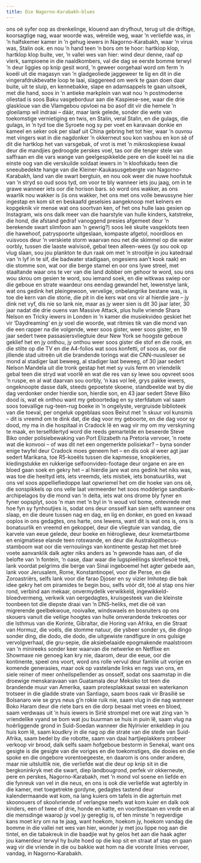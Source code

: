 ```yaml
---
title: Die Nagorno-Karabakh-blues
---
```


ons oë syfer oop as drenkelinge, klouend aan dryfhout, terug uit die driftige, koorsagtige nag, waar woorde was, wêrelde weg, waar ’n verliefde was, in ’n halfskemer kamer in ’n gehug iewers in Nagorno-Karabakh, waar ’n virus was, Stalin ook. en nou ’n hand teen ’n bors om te hoor: hartklop klop, hartklop klop buite, ver, ’n vallei wes van hier: wind deur denne, raaf op vlerk, sampioene in die naaldkombers, val die dag se eerste bomme terwyl ’n deur liggies op knip gesit word, ’n geweer oorgehaal word om ferm ’n koeël uit die magasyn van ’n gladgeoliede jaggeweer te lig en dit in die vingerafdrukbevatte loop te laai, slaggereed om werk te gaan doen daar buite, uit te sluip, en kennebakke, slape en adamsappels te gaan uitsoek, met die hand, soos in ’n antieke markplein van wat nou ’n postmoderne oliestad is soos Baku vasgeborduur aan die Kaspiese-see, waar die drie glaskloue van die Vlamgebou opvloei na bo asof dit vir die hemele ’n gloeilamp wil indraai – dáár, maar lank gelede, sonder die wete van toekomstige vernietiging en twis, en Stalin, veral Stalin, en die gulags, die gulags, in ’n tyd toe die Syroete nog sy per voet en karavaan donkie en kameel en seker ook per slaaf uit China gebring het tot hier, waar ’n ouvrou met vingers wat in die nagdonker ’n okkerneut sou kon vashou en kon sê of dit die hartklop het van varsgebak, of vrot is met ’n mikroskopiese kwaal deur die mandjies gedroogde perskes voel, tas oor die tenger stele van saffraan en die vars wange van geelgespikkelde pere en die koeël lei na die einste oog van die verskuilde soldaat iewers in ’n kloofskadu teen die sneeubedekte hange van die Kleiner-Kaukasusgebergte van Nagorno-Karabakh, land van die swart bergtuin, en nou ook weer die nuwe hoofstuk van ’n stryd so oud soos tyd, om voor te bly wanneer iets jou jaag, om in te grawe wanneer iets oor die horison bars. só word ons wakker, as ons waarlik nou wakker is (is ons wakker, het ons met ons volle bewussyne hier ingestap en kom sit en beskaafd geselsies aangeknoop met kelners en kopgeknik vir mense wat ons soortvan ken, of het ons hulle laas gesien op Instagram, wis ons dalk meer van die haarstyle van hulle kinders, katstreke, die hond, die afstand gedraf vanoggend presies afgemeet deur ’n berekende swart slimfoon aan ’n gewrig?) soos leë skuite vasgeklots teen die hawehoof, patryspoorte uitgeslaan, kompaste afgetol, noordloos en vuisvoos deur ’n verskiete storm waarvan nou net die skimmel op die water oorbly, tussen die laaste walvisoë, gebal teen alleen-wees (jy sou ook op vlug slaan, sou jou plankton te dun raak om met ’n strooitjie in jou katedraal van ’n lyf in te sif, die badwater stadigaan, ongesiens aan’t kook raak) en die stomme son, wat oor die berge stamel en oor ons lywe streel, met staaltande waar ons te ver van die land dobber om gehoor te word, sou ons wou skrou om gesien te word, sou iemand soek, en die witkwas swiep oor die geboue en strate waardeur ons eendag gewandel het, lewenstye lank, wat ons gedink het pleingewoon, vervelige, onbelangrike bestane was, is toe die kern van die storie, die pit in die kers wat ons vir al hierdie jare – jy dink net vyf, dis nie so lank nie, maar as jy weer sien is dit 30 jaar later, 30 jaar nadat die drie ouens van Massive Attack, plus hulle vriende Shara Nelson en Tricky iewers in Londen in ’n kamer die musiekvideo geskiet het vir ‘Daydreaming’ en jy voel die woorde, wat ritmies tik van die mond van die een rapper na die volgende, weer soos gister, weer soos gister, en 19 jaar sedert twee passasiersvliegtuie deur New York se hoogste geboue geklief het en jy onthou, jy onthou weer soos gister die stof en die rook, en die stilte op die TV en die A4-folios wat soos konfetti, of soos as, oor die jillende stad uitreën uit die brandende torings wat die CNN-nuusleser se mond al stadiger laat beweeg, al stadiger laat beweeg, of 30 jaar sedert Nelson Mandela uit die tronk gestap het met sy vuis ferm en vriendelik gebal teen die stryd wat voorlê en wat die res van sy lewe sou opvreet soos ’n ruspe, en al wat daarvan sou oorbly, ’n kas vol leë, grys pakke iewers, ongeknoopte dasse dalk, steeds gepoetste skoene, standbeelde wat by die dag verdonker onder hierdie son, hierdie son, en 43 jaar sedert Steve Biko dood is, wat ek onthou want my geboortedag en sy sterfdatum val saam soos toevallige rug-teen-rug boeke in ’n ongelyste, vergruisde biblioteek van die toeval, per ongeluk opgeblaas soos Beirut met ’n skuur vol kunsmis – dit is vreemd om te dink dat, die dag voor my geboorte, en die dag voor sy dood, my ma in die hospitaal in Cradock lê en wag vir my om my verskyning te maak, en terselfdertyd word die reeds gemartelde en beseerde Steve Biko onder polisiebewaking van Port Elizabeth na Pretoria vervoer, ’n roete wat die konvooi – of was dit net een ongemerkte polisiekar? – byna sonder enige twyfel deur Cradock moes geneem het – en dis ook al weer agt jaar sedert Marikana, toe R5-koeëls tussen die kapmesse, knopkieries, kledingstukke en rukkerige selfoonvideo-footage deur organe en are en bloed gaan soek en gekry het – al hierdie jare wat ons gedink het niks was, was toe die heeltyd iets, iets vreemds, iets mistiek, iets bonatuurliks, wat ons vel soos appelliefiedoppe laat opwriemel het om die hoeke van ons oë, die sonspikkels op ons velle laat vermeerder het soos modderige sandbank-archipelagos by die mond van ’n delta, iets wat ons drome bly fyner en fyner oopsplyt, soos ’n man met ’n byl in ’n woud vol bome, ontevrede met hoe fyn sy fynhoutjies is, sodat ons deur onsself kan sien selfs wanneer ons slaap, en die deure tussen nag en dag, en lig en donker, en goed en kwaad ooplos in ons gedagtes, ons harte, ons lewens, want dit is wat ons is, ons is bonatuurlik en vreemd en gekoppel, deur die vliegtuie van vandag, die karvele van eeue gelede, deur boeke en hiërogliewe, deur kremetartbome en enigmatiese elande teen rotswande, en deur die Australopithecus-stamboom wat oor die vernouiings van kontinente gestap het met breë voete aanvanklik dalk agter niks anders as ’n gewonde haas aan, of die belofte van ’n fontein, ’n oase, daar waar die lugspieëlings skrefiesoë trek, lank voordat pelgrims die berge van Sinaï ingeboemel het agter gebede aan, lank voor Jerusalem, Rome, Konstantinopel, voor die Perse, en die Zoroastriërs, selfs lank voor die farao Djoser en sy vizier Imhotep die bak idee gekry het om piramides te begin bou, selfs vóór dit, tóé al stap ons hier rond, verbind aan mekaar, onvermydelik verwikkeld, ingewikkeld-bloedvermeng, verkwik van oergedagtes, kruisgesteek van die kleinste toonbeen tot die diepste draai van ’n DNS-heliks, met die oë van migrerende geelbekwoue, rooivalke, windswaels en bosruiters op ons skouers vanuit die veilige hoogtes van hulle onveranderde trekroetes oor die Isthmus van die Korinte, Gibraltar, die Horing van Afrika, en die Straat van Hormuz, die voëls, die stomme natuur, die ysbeer sonder ys, die dingo sonder ding, die dodo, die dodo, die uitgewiste randfigure in ons gulsige vervolgverhaal, die gru-sepie, die aksiebelaaide epogmakende maalstroom van ’n minireeks sonder keer waarvan die netwerke en Netflixe en Showmaxe nie genoeg kan kry nie, daarom, deur die eeue, oor die kontinente, speel ons voort, word ons rolle vervul deur familie uit vorige en komende generasies, maar ook op vastelande links en regs van ons, en siele reiner of meer onheilspellender as onsself, sodat ons saamstap in die droewige menskaravaan van Guatamala deur Meksiko tot teen die brandende muur van Amerika, saam protesplakkaat swaai en waterkanon trotseer in die gladde strate van Santiago, saam boos raak vir Brasilië se Bolsanaro wie se grys neus g’n rokie ruik nie, saam vlug in die nag wanneer Boko Haram deur die riete bars en die dorp besaai met vrees en bloed, saam verdwaas uit ’n huis iewers in Sirië strompel met ore wat zing van ’n vriendelike vyand se bom wat jou buurman se huis in puin lê, saam vlug na hoërliggende grond in Suid-Soedan wanneer die Nylrivier enkeldiep in jou huis kom lê, saam koudkry in die nag op die strate van die stede van Suid-Afrika, saam bedel by die robotte, saam van daai hartjieplakkers probeer verkoop vir brood, dalk selfs saam hofgeboue bestorm in Senekal, want ons gesigte is die gesigte van die voriges en die toekomstiges, die dooies en die spoke en die ongebore vorentoegeeste, en daarom is ons onder andere, maar nie uitsluitlik nie, die verliefde wat die deur op knip sit in die bergkoninkryk met die swart, diep landbougrond, perfek vir okkerneute, pere en perskes, Nagorno-Karabakh, met ’n mond vol soene en liefde en die fynreuk van vel in die neus, en ons is ook die verliefde wat agterbly in die kamer, met toegetrekte gordyne, gedagtes tastend deur kalendermaande wat kom, na lang kuiers om tafels in die agtertuin met skoonouers of skoolvriende of verlangse neefs wat kom kuier en dalk ook kinders, een of twee of drie, honde en katte, en voortbestaan en vrede en al die mensdinge waarop jy voel jy geregtig is, of ten minste ’n regverdige kans moet kry om na te jaag, want hoekom, hoekom jy, hoekom vandag die bomme in die vallei net wes van hier, wonder jy met jou lippe nog aan die tintel, en die tabakreuk in die baadjie wat hy gelos het aan die haak agter jou kamerdeur terwyl hy buite hoed op die kop sit en straat af stap en gaan wag vir die vriende in die ou bakkie wat hom na die voorste linies vervoer, vandag, in Nagorno-Karabakh.
